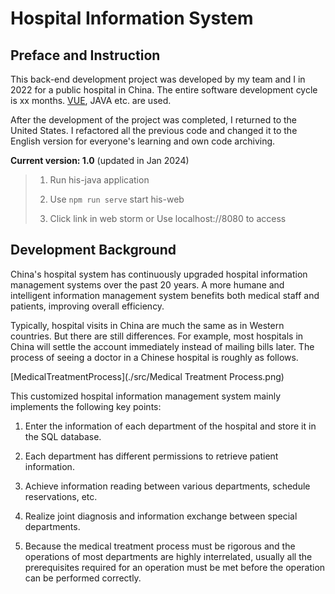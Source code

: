 # Hospital Information System

## Preface and Instruction

This back-end development project was developed by my team and I in 2022 for a public hospital in China. The entire software development cycle is xx months. [VUE](https://vuejs.org/), JAVA etc. are used.

After the development of the project was completed, I returned to the United States. I refactored all the previous code and changed it to the English version for everyone's learning and own code archiving.

**Current version: 1.0** (updated in Jan 2024)

>1. Run his-java application
>
>2. Use `npm run serve` start his-web
>3. Click link in web storm or Use localhost://8080 to access

## Development Background

China's hospital system has continuously upgraded hospital information management systems over the past 20 years. A more humane and intelligent information management system benefits both medical staff and patients, improving overall efficiency. 

Typically, hospital visits in China are much the same as in Western countries. But there are still differences. For example, most hospitals in China will settle the account immediately instead of mailing bills later. The process of seeing a doctor in a Chinese hospital is roughly as follows.



[MedicalTreatmentProcess](./src/Medical Treatment Process.png)



This customized hospital information management system mainly implements the following key points:

1. Enter the information of each department of the hospital and store it in the SQL database.

2. Each department has different permissions to retrieve patient information.

3. Achieve information reading between various departments, schedule reservations, etc.

4. Realize joint diagnosis and information exchange between special departments.

5. Because the medical treatment process must be rigorous and the operations of most departments are highly interrelated, usually all the prerequisites required for an operation must be met before the operation can be performed correctly.
